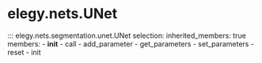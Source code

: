 
# elegy.nets.UNet

::: elegy.nets.segmentation.unet.UNet
    selection:
        inherited_members: true
        members:
            - __init__
            - call
            - add_parameter
            - get_parameters
            - set_parameters
            - reset
            - init
        